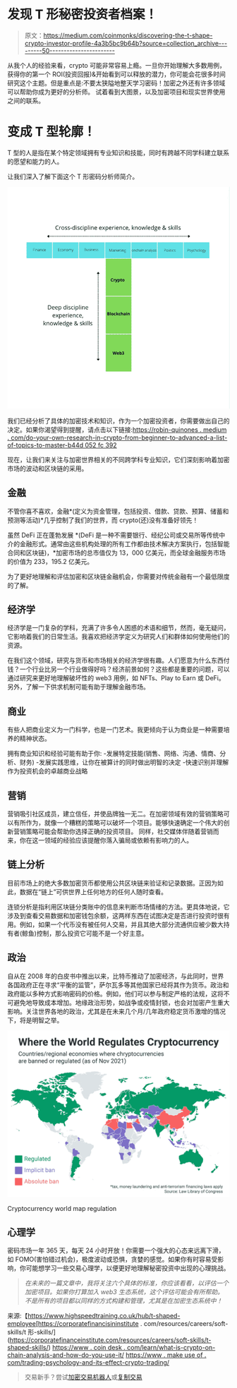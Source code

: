 # 发现 T 形秘密投资者档案！

> 原文：<https://medium.com/coinmonks/discovering-the-t-shape-crypto-investor-profile-4a3b5bc9b64b?source=collection_archive---------50----------------------->

从我个人的经验来看，crypto 可能非常容易上瘾。一旦你开始理解大多数用例，获得你的第一个 ROI(投资回报)&开始看到可以释放的潜力，你可能会花很多时间研究这个主题。但是重点是:不要太狭隘地整天学习密码！加密之外还有许多领域可以帮助你成为更好的分析师。
试着看到大图景，以及加密项目和现实世界使用之间的联系。

# 变成 T 型轮廓！

T 型的人是指在某个特定领域拥有专业知识和技能，同时有跨越不同学科建立联系的愿望和能力的人。

让我们深入了解下面这个 T 形密码分析师简介。

![](img/7c74614410a4a275df9e1361f054ccd2.png)

我们已经分析了具体的加密技术和知识，作为一个加密投资者，你需要做出自己的决定。如果你渴望得到提醒，请点击以下链接:[https://robin-quinones . medium . com/do-your-own-research-in-crypto-from-beginner-to-advanced-a-list-of-topics-to-master-b44d 052 fc 392](https://robin-quinones.medium.com/do-your-own-research-in-crypto-from-beginner-to-advanced-a-list-of-topics-to-master-b44d052fc392)

现在，让我们来关注与加密世界相关的不同跨学科专业知识，它们深刻影响着加密市场的波动和区块链的采用。

## 金融

不管你喜不喜欢，金融*(定义为资金管理，包括投资、借款、贷款、预算、储蓄和预测等活动)*几乎控制了我们的世界，而 crypto(还)没有准备好领先！

虽然 DeFi 正在蓬勃发展 *(DeFi 是一种不需要银行、经纪公司或交易所等传统中介的金融形式。通常由这些机构处理的所有工作都由技术解决方案执行，包括智能合同和区块链)，*加密市场的总市值仅为 13，000 亿美元，而全球金融服务市场的价值为 233，195.2 亿美元。

为了更好地理解和评估加密和区块链金融机会，你需要对传统金融有一个最低限度的了解。

## 经济学

经济学是一门复杂的学科，充满了许多令人困惑的术语和细节，然而，毫无疑问，它影响着我们的日常生活。我喜欢把经济学定义为研究人们和群体如何使用他们的资源。

在我们这个领域，研究与货币和市场相关的经济学很有趣。人们愿意为什么东西付钱？一个行业比另一个行业做得好吗？经济前景如何？这些都是重要的问题，可以通过研究来更好地理解破坏性的 web3 用例，如 NFTs、Play to Earn 或 DeFi。另外，了解一下供求机制可能有助于理解金融市场。

## 商业

有些人把商业定义为一门科学，也是一门艺术。我更倾向于认为商业是一种需要培养的精神状态。

拥有商业知识和经验可能有助于你:
-发展特定技能(销售、网络、沟通、情商、分析、财务)
-发展实践思维，让你在被算计的同时做出明智的决定
-快速识别并理解作为投资机会的卓越商业战略

## 营销

营销吸引社区成员，建立信任，并使品牌独一无二。在加密领域有效的营销策略可以有所作为，就像一个糟糕的策略可以破坏一个项目。能够快速确定一个伟大的创新营销策略可能会帮助你选择正确的投资项目。
同样，社交媒体伴随着营销而来，你在这一领域的经验应该提醒你落入骗局或依赖有影响力的人。

## 链上分析

目前市场上的绝大多数加密货币都使用公共区块链来验证和记录数据。正因为如此，数据在“链上”可供世界上任何地方的任何人随时查看。

连锁分析是指利用区块链分类账中的信息来判断市场情绪的方法。更具体地说，它涉及到查看交易数据和加密钱包余额，这两样东西在试图决定是否进行投资时很有用。例如，如果一个代币没有被任何人交易，并且其绝大部分流通供应被少数大持有者(鲸鱼)控制，那么投资它可能不是一个好主意。

## 政治

自从在 2008 年的白皮书中推出以来，比特币推动了加密经济，与此同时，世界各国政府正在寻求“平衡的监管”，萨尔瓦多等其他国家已经将其作为货币。政治和政府能以多种方式影响密码的价格。例如，他们可以参与制定严格的法规，这将不可避免地导致成本增加。地缘政治形势，如战争或疫情封锁，也会对加密产生重大影响。关注世界各地的政治，尤其是在未来几个月/几年政府稳定货币激增的情况下，将是明智之举。

![](img/a9d1641357c0005aeb97cc12c8fc857f.png)

Cryptocurrency world map regulation

## 心理学

密码市场一年 365 天，每天 24 小时开放！你需要一个强大的心态来远离下滑，如 FOMO(害怕错过机会)，极度波动或恐惧，贪婪的感觉。如果你有时容易受影响，你可能想学习一些交易心理学，以便更好地理解秘密投资中出现的心理挑战。

> *在未来的一篇文章中，我将关注六个具体的标准，你应该看看，以评估一个加密项目。如果你打算加入 web3 生态系统，这个评估可能会有所帮助。不是所有的项目都以同样的方式构建和管理，尤其是在加密生态系统中！*

来源:【https://www.highspeedtraining.co.uk/hub/t-shaped-employee[https://corporatefinancisininstitute . com/resources/careers/soft-skills/t 形-skills/](https://corporatefinanceinstitute.com/resources/careers/soft-skills/t-shaped-skills/)
[https://www . coin desk . com/learn/what-is-crypto-on-chain-analysis-and-how-do-you-use-it/](https://www.coindesk.com/learn/what-is-crypto-on-chain-analysis-and-how-do-you-use-it/)
[https://www . make use of . com/trading-psychology-and-its-effect-crypto-trading/](https://www.makeuseof.com/trading-psychology-and-its-effect-crypto-trading/)

> 交易新手？尝试[加密交易机器人](/coinmonks/crypto-trading-bot-c2ffce8acb2a)或[复制交易](/coinmonks/top-10-crypto-copy-trading-platforms-for-beginners-d0c37c7d698c)